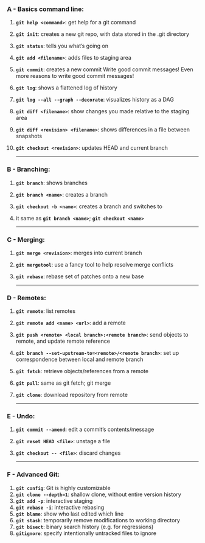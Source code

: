### A - **Basics command line:**

1. **`git help <command>`**: get help for a git command
2. **`git init`**: creates a new git repo, with data stored in the .git directory
3. **`git status`**: tells you what’s going on
4. **`git add <filename>`**: adds files to staging area
5. **`git commit`**: creates a new commit Write good commit messages! Even more reasons to write good commit messages!
6. **`git log`**: shows a flattened log of history
7. **`git log --all --graph --decorate`**: visualizes history as a DAG
8. **`git diff <filename>`**: show changes you made relative to the staging area
9. **`git diff <revision> <filename>`**: shows differences in a file between snapshots
10. **`git checkout <revision>`**: updates HEAD and current branch

    ***

### B - **Branching:**

1. **`git branch`**: shows branches
2. **`git branch <name>`**: creates a branch
3. **`git checkout -b <name>`**: creates a branch and switches to
4. it same as **`git branch <name>`**; **`git checkout <name>`**

   ***

### C - **Merging:**

1. **`git merge <revision>`**: merges into current branch
2. **`git mergetool`**: use a fancy tool to help resolve merge conflicts
3. **`git rebase`**: rebase set of patches onto a new base

   ***

### D - **Remotes:**

1. **`git remote`**: list remotes
2. **`git remote add <name> <url>`**: add a remote
3. **`git push <remote> <local branch>:<remote branch>`**: send objects to remote, and update remote reference
4. **`git branch --set-upstream-to=<remote>/<remote branch>`**: set up correspondence between local and remote branch
5. **`git fetch`**: retrieve objects/references from a remote
6. **`git pull`**: same as git fetch; git merge
7. **`git clone`**: download repository from remote

   ***

### E - **Undo:**

1. **`git commit --amend`:** edit a commit’s contents/message
2. **`git reset HEAD <file>`**: unstage a file
3. **`git checkout -- <file>`**: discard changes

   ***

### F - **Advanced Git:**

1. **`git config`**: Git is highly customizable
2. **`git clone --depth=1`**: shallow clone, without entire version history
3. **`git add -p`**: interactive staging
4. **`git rebase -i`**: interactive rebasing
5. **`git blame`**: show who last edited which line
6. **`git stash`**: temporarily remove modifications to working directory
7. **`git bisect`**: binary search history (e.g. for regressions)
8. **`gitignore`**: specify intentionally untracked files to ignore

